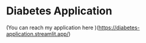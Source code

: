 # Diabetes Application
(You can reach my application here )(https://diabetes-application.streamlit.app/)

